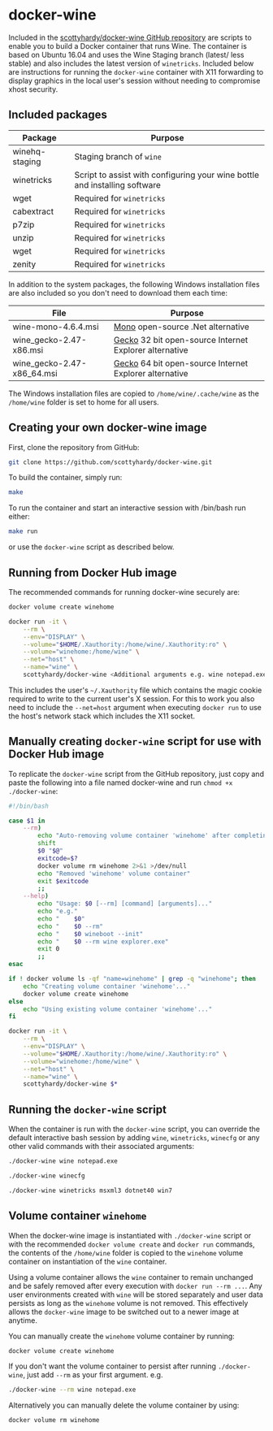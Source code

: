 docker-wine
===========

Included in the [scottyhardy/docker-wine GitHub repository](https://github.com/scottyhardy/docker-wine) 
are scripts to enable you to build a Docker container that runs Wine. The 
container is based on Ubuntu 16.04 and uses the Wine Staging branch (latest/
less stable) and also includes the latest version of `winetricks`. Included 
below are instructions for running the `docker-wine` container with X11 
forwarding to display graphics in the local user's session without needing to 
compromise xhost security.

Included packages
-----------------

| Package                    | Purpose                                                                    |
| -------------------------- | -------------------------------------------------------------------------- |
| winehq-staging             | Staging branch of `wine`                                                   |
| winetricks                 | Script to assist with configuring your wine bottle and installing software |
| wget                       | Required for `winetricks`                                                  |
| cabextract                 | Required for `winetricks`                                                  |
| p7zip                      | Required for `winetricks`                                                  |
| unzip                      | Required for `winetricks`                                                  |
| wget                       | Required for `winetricks`                                                  |
| zenity                     | Required for `winetricks`                                                  |

In addition to the system packages, the following Windows installation files 
are also included so you don't need to download them each time:

| File                       | Purpose                                                                                 |
| -------------------------- | --------------------------------------------------------------------------------------- |
| wine-mono-4.6.4.msi        | [Mono](https://wiki.winehq.org/Mono) open-source .Net alternative                       |
| wine_gecko-2.47-x86.msi    | [Gecko](https://wiki.winehq.org/Gecko) 32 bit open-source Internet Explorer alternative |
| wine_gecko-2.47-x86_64.msi | [Gecko](https://wiki.winehq.org/Gecko) 64 bit open-source Internet Explorer alternative |

The Windows installation files are copied to `/home/wine/.cache/wine` as the `/home/wine` 
folder is set to home for all users.

Creating your own docker-wine image
-----------------------------------
First, clone the repository from GitHub:
```bash
git clone https://github.com/scottyhardy/docker-wine.git
```

To build the container, simply run:
```bash
make
```

To run the container and start an interactive session with /bin/bash run either:
```bash
make run
```
or use the `docker-wine` script as described below.

Running from Docker Hub image
-----------------------------
The recommended commands for running docker-wine securely are:
```bash
docker volume create winehome

docker run -it \
    --rm \
    --env="DISPLAY" \
    --volume="$HOME/.Xauthority:/home/wine/.Xauthority:ro" \
    --volume="winehome:/home/wine" \
    --net="host" \
    --name="wine" \
    scottyhardy/docker-wine <Additional arguments e.g. wine notepad.exe>
```
This includes the user's `~/.Xauthority` file which contains the magic cookie 
required to write to the current user's X session.  For this to work you also 
need to include the `--net=host` argument when executing `docker run` to use 
the host's network stack which includes the X11 socket.

Manually creating `docker-wine` script for use with Docker Hub image
--------------------------------------------------------------------
To replicate the `docker-wine` script from the GitHub repository, just copy and 
paste the following into a file named docker-wine and run 
`chmod +x ./docker-wine`:
```bash
#!/bin/bash

case $1 in
    --rm)
        echo "Auto-removing volume container 'winehome' after completing action..."
        shift
        $0 "$@"
        exitcode=$?
        docker volume rm winehome 2>&1 >/dev/null
        echo "Removed 'winehome' volume container"
        exit $exitcode
        ;;
    --help)
        echo "Usage: $0 [--rm] [command] [arguments]..."
        echo "e.g."
        echo "    $0"
        echo "    $0 --rm"
        echo "    $0 wineboot --init"
        echo "    $0 --rm wine explorer.exe"
        exit 0
        ;;
esac

if ! docker volume ls -qf "name=winehome" | grep -q "winehome"; then
    echo "Creating volume container 'winehome'..."
    docker volume create winehome
else
    echo "Using existing volume container 'winehome'..."
fi

docker run -it \
    --rm \
    --env="DISPLAY" \
    --volume="$HOME/.Xauthority:/home/wine/.Xauthority:ro" \
    --volume="winehome:/home/wine" \
    --net="host" \
    --name="wine" \
    scottyhardy/docker-wine $*
```

Running the `docker-wine` script
--------------------------------
When the container is run with the `docker-wine` script, you can override the 
default interactive bash session by adding `wine`, `winetricks`, `winecfg` or 
any other valid commands with their associated arguments:
```bash
./docker-wine wine notepad.exe
```
```bash
./docker-wine winecfg
```
```bash
./docker-wine winetricks msxml3 dotnet40 win7
```

Volume container `winehome`
---------------------------
When the docker-wine image is instantiated with `./docker-wine` script or with 
the recommended `docker volume create` and `docker run` commands, the contents 
of the `/home/wine` folder is copied to the `winehome` volume container on 
instantiation of the `wine` container.

Using a volume container allows the `wine` container to remain unchanged and be 
safely removed after every execution with `docker run --rm ...`.  Any user 
environments created with `wine` will be stored separately and user data 
persists as long as the `winehome` volume is not removed.  This effectively 
allows the `docker-wine` image to be switched out to a newer image at anytime.

You can manually create the `winehome` volume container by running:
```bash
docker volume create winehome
```
If you don't want the volume container to persist after running `./docker-wine`, 
just add `--rm` as your first argument.
e.g.
```bash
./docker-wine --rm wine notepad.exe
```
Alternatively you can manually delete the volume container by using:
```bash
docker volume rm winehome
```
